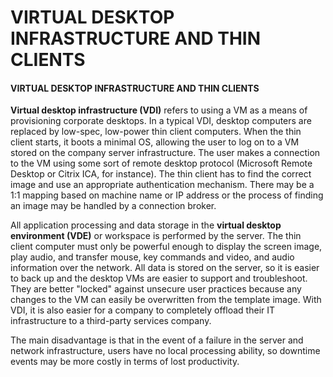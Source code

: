 # VIRTUAL DESKTOP INFRASTRUCTURE AND THIN CLIENTS

#### VIRTUAL DESKTOP INFRASTRUCTURE AND THIN CLIENTS

**Virtual desktop infrastructure (VDI)** refers to using a VM as a means of provisioning corporate desktops. In a typical VDI, desktop computers are replaced by low-spec, low-power thin client computers. When the thin client starts, it boots a minimal OS, allowing the user to log on to a VM stored on the company server infrastructure. The user makes a connection to the VM using some sort of remote desktop protocol (Microsoft Remote Desktop or Citrix ICA, for instance). The thin client has to find the correct image and use an appropriate authentication mechanism. There may be a 1:1 mapping based on machine name or IP address or the process of finding an image may be handled by a connection broker.

All application processing and data storage in the **virtual desktop environment (VDE)** or workspace is performed by the server. The thin client computer must only be powerful enough to display the screen image, play audio, and transfer mouse, key commands and video, and audio information over the network. All data is stored on the server, so it is easier to back up and the desktop VMs are easier to support and troubleshoot. They are better "locked" against unsecure user practices because any changes to the VM can easily be overwritten from the template image. With VDI, it is also easier for a company to completely offload their IT infrastructure to a third-party services company.

The main disadvantage is that in the event of a failure in the server and network infrastructure, users have no local processing ability, so downtime events may be more costly in terms of lost productivity.